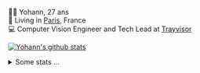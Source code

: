 <p>
  👨🏻 <bold>Yohann</bold>, 27 ans<br/>
  💼 Living in <a href="https://www.google.com/maps?q=paris">Paris</a>, France<br/>
  💻 Computer Vision Engineer and Tech Lead at <a href="https://trayvisor.com/">Trayvisor</a><br/>
</p>

<a href="https://github.com/anuraghazra/github-readme-stats"><img align="center" src="https://github-readme-stats-go94hl40s-yohann84l.vercel.app//api?username=yohann84L&show_icons=true&include_all_commits=true" alt="Yohann's github stats" /> </a>


<details>
  <summary>Some stats ...</summary><br/>
  

<!--START_SECTION:waka-->
![Code Time](http://img.shields.io/badge/Code%20Time-1%2C147%20hrs%2022%20mins-blue)

![Profile Views](http://img.shields.io/badge/Profile%20Views-0-blue)

**🐱 My GitHub Data** 

> 📦 440.9 kB Used in GitHub's Storage 
 > 
> 🏆 1,285 Contributions in the Year 2024
 > 
> 🚫 Not Opted to Hire
 > 
> 📜 26 Public Repositories 
 > 
> 🔑 21 Private Repositories 
 > 
**I'm an Early 🐤** 

```text
🌞 Morning                17594 commits       ████████░░░░░░░░░░░░░░░░░   30.77 % 
🌆 Daytime                32487 commits       ██████████████░░░░░░░░░░░   56.81 % 
🌃 Evening                6980 commits        ███░░░░░░░░░░░░░░░░░░░░░░   12.21 % 
🌙 Night                  127 commits         ░░░░░░░░░░░░░░░░░░░░░░░░░   00.22 % 
```
📅 **I'm Most Productive on Wednesday** 

```text
Monday                   10741 commits       █████░░░░░░░░░░░░░░░░░░░░   18.78 % 
Tuesday                  10732 commits       █████░░░░░░░░░░░░░░░░░░░░   18.77 % 
Wednesday                12132 commits       █████░░░░░░░░░░░░░░░░░░░░   21.21 % 
Thursday                 11564 commits       █████░░░░░░░░░░░░░░░░░░░░   20.22 % 
Friday                   10966 commits       █████░░░░░░░░░░░░░░░░░░░░   19.18 % 
Saturday                 381 commits         ░░░░░░░░░░░░░░░░░░░░░░░░░   00.67 % 
Sunday                   672 commits         ░░░░░░░░░░░░░░░░░░░░░░░░░   01.18 % 
```


📊 **This Week I Spent My Time On** 

```text
🕑︎ Time Zone: Europe/Paris

💬 Programming Languages: 
Python                   16 hrs              ██████████████████████░░░   88.93 % 
JSON                     49 mins             █░░░░░░░░░░░░░░░░░░░░░░░░   04.60 % 
Makefile                 20 mins             ░░░░░░░░░░░░░░░░░░░░░░░░░   01.85 % 
Git Config               18 mins             ░░░░░░░░░░░░░░░░░░░░░░░░░   01.72 % 
YAML                     8 mins              ░░░░░░░░░░░░░░░░░░░░░░░░░   00.81 % 

🔥 Editors: 
VS Code                  17 hrs 59 mins      █████████████████████████   100.00 % 

💻 Operating System: 
Mac                      17 hrs 59 mins      █████████████████████████   100.00 % 
```

**I Mostly Code in Python** 

```text
Python                   29 repos            ██████████████░░░░░░░░░░░   58.00 % 
Jupyter Notebook         4 repos             ██░░░░░░░░░░░░░░░░░░░░░░░   08.00 % 
JavaScript               3 repos             ██░░░░░░░░░░░░░░░░░░░░░░░   06.00 % 
HTML                     2 repos             █░░░░░░░░░░░░░░░░░░░░░░░░   04.00 % 
Shell                    1 repo              ░░░░░░░░░░░░░░░░░░░░░░░░░   02.00 % 
```




 Last Updated on 07/11/2024 00:40:16 UTC
<!--END_SECTION:waka-->
